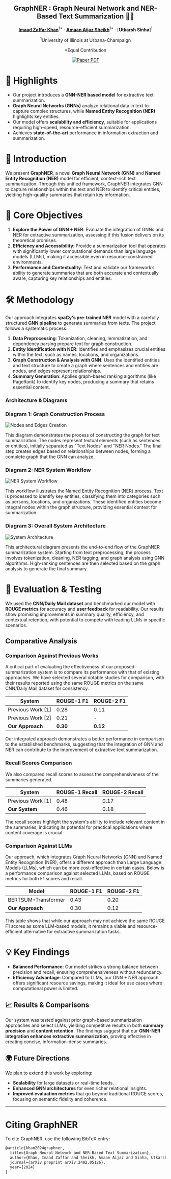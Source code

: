 <div align="center">
<h2>GraphNER : Graph Neural Network and NER-Based Text Summarization 🧠📜</h2>

[**Imaad Zaffar Khan**](https://github.com/imaad786)<sup>1*</sup> · [**Amaan Aijaz Sheikh**](https://github.com/AmaanAijaz)<sup>1*</sup> · [**Utkarsh Sinha**]<sup>1</sup>

<sup>1</sup>University of Illinois at Urbana-Champaign

*Equal Contribution

<a href="https://arxiv.org/abs/2402.05126"><img src='https://img.shields.io/badge/arXiv-GraphNER-red' alt='Paper PDF'></a>

</div>

# 🌟 Highlights

- Our project introduces a **GNN-NER based model** for extractive text summarization.
- **Graph Neural Networks (GNNs)** analyze relational data in text to capture complex structures, while **Named Entity Recognition (NER)** highlights key entities.
- Our model offers **scalability and efficiency**, suitable for applications requiring high-speed, resource-efficient summarization.
- Achieves **state-of-the-art** performance in information extraction and summarization.


# 🚀 Introduction 

We present **GraphNER**, a novel **Graph Neural Network (GNN)** and **Named Entity Recognition (NER)** model for efficient, context-rich text summarization. Through this unified framework, GraphNER integrates GNN to capture relationships within the text and NER to identify critical entities, yielding high-quality summaries that retain key information.


# 🎯 Core Objectives

1. **Explore the Power of GNN + NER**: Evaluate the integration of GNNs and NER for extractive summarization, assessing if this fusion delivers on its theoretical promises.
2. **Efficiency and Accessibility**: Provide a summarization tool that operates with significantly lower computational demands than large language models (LLMs), making it accessible even in resource-constrained environments.
3. **Performance and Contextuality**: Test and validate our framework’s ability to generate summaries that are both accurate and contextually aware, capturing key relationships and entities.

# 🛠️ Methodology

Our approach integrates **spaCy's pre-trained NER** model with a carefully structured **GNN pipeline** to generate summaries from texts. The project follows a systematic process:

1. **Data Preprocessing**: Tokenization, cleaning, lemmatization, and dependency parsing prepare text for graph construction.
2. **Entity Identification with NER**: Identifies and emphasizes crucial entities within the text, such as names, locations, and organizations.
3. **Graph Construction & Analysis with GNN**: Uses the identified entities and text structure to create a graph where sentences and entities are nodes, and edges represent relationships.
4. **Summary Generation**: Applies graph-based ranking algorithms (like PageRank) to identify key nodes, producing a summary that retains essential content.

### Architecture & Diagrams

### Diagram 1: Graph Construction Process
![Nodes and Edges Creation](./images/GNN.jpg) 

This diagram demonstrates the process of constructing the graph for text summarization. The nodes represent textual elements (such as sentences or entities), initially separated as "Text Nodes" and "NER Nodes." The final step creates edges based on relationships between nodes, forming a complete graph that the GNN can analyze.

### Diagram 2: NER System Workflow
![NER System Workflow](./images/NER.jpg)

This workflow illustrates the Named Entity Recognition (NER) process. Text is processed to identify key entities, classifying them into categories such as persons, locations, and organizations. These identified entities become integral nodes within the graph structure, providing essential context for summarization.

### Diagram 3: Overall System Architecture
![System Architecture](./images/arch_diagram.jpg) 

This architectural diagram presents the end-to-end flow of the GraphNER summarization system. Starting from text preprocessing, the process involves tokenization, cleaning, NER tagging, and graph analysis using GNN algorithms. High-ranking sentences are then selected based on the graph analysis to generate the final summary.


# 🔬 Evaluation & Testing

We used the **CNN/Daily Mail dataset** and benchmarked our model with **ROUGE metrics** for accuracy and **user feedback** for readability. Our results show promising improvements in summary quality, efficiency, and contextual retention, with potential to compete with leading LLMs in specific scenarios.

## Comparative Analysis

### Comparison Against Previous Works

A critical part of evaluating the effectiveness of our proposed summarization system is to compare its performance with that of existing approaches. We have selected several notable studies for comparison, with their results reported using the same ROUGE metrics on the same CNN/Daily Mail dataset for consistency.

<div align="center">

| **System**            | **ROUGE-1 F1** | **ROUGE-2 F1** |
|-----------------------|----------------|-----------------|
| Previous Work \[1\]   | 0.28           | 0.11           |
| Previous Work \[2\]   | 0.21           | -              |
| **Our Approach**      | **0.30**       | **0.12**       |

</div>

Our integrated approach demonstrates a better performance in comparison to the established benchmarks, suggesting that the integration of GNN and NER can contribute to the improvement of extractive text summarization.

### Recall Scores Comparison

We also compared recall scores to assess the comprehensiveness of the summaries generated.

<div align="center">

| **System**            | **ROUGE-1 Recall** | **ROUGE-2 Recall** |
|-----------------------|--------------------|---------------------|
| Previous Work \[1\]   | 0.48               | 0.17               |
| **Our System**        | 0.46               | 0.18               |

</div>

The recall scores highlight the system's ability to include relevant content in the summaries, indicating its potential for practical applications where content coverage is crucial.

### Comparison Against LLMs

Our approach, which integrates Graph Neural Networks (GNN) and Named Entity Recognition (NER), offers a different approach than Large Language Models (LLMs), which can be more cost-effective in certain cases. Below is a performance comparison against selected LLMs, based on ROUGE metrics for both F1 scores and recall.

<div align="center">

| **Model**                 | **ROUGE-1 F1** | **ROUGE-2 F1** |
|---------------------------|----------------|-----------------|
| BERTSUM+Transformer       | 0.43           | 0.20           |
| **Our Approach**          | 0.30           | 0.12           |

</div>

This table shows that while our approach may not achieve the same ROUGE F1 scores as some LLM-based models, it remains a viable and resource-efficient alternative for extractive summarization tasks.

# 💡 Key Findings

- **Balanced Performance**: Our model strikes a strong balance between precision and recall, ensuring comprehensiveness without redundancy.
- **Efficiency Advantage**: Compared to LLMs, our GNN + NER approach offers significant resource savings, making it ideal for use cases where computational power is limited.

## 📈 Results & Comparisons

Our system was tested against prior graph-based summarization approaches and select LLMs, yielding competitive results in both **summary precision** and **content retention**. The findings suggest that our **GNN-NER integration enhances extractive summarization**, proving effective in creating concise, information-dense summaries.

## 🌍 Future Directions

We plan to extend this work by exploring:
- **Scalability** for large datasets or real-time feeds.
- **Enhanced GNN architectures** for even richer relational insights.
- **Improved evaluation metrics** that go beyond traditional ROUGE scores, focusing on semantic fidelity and coherence.

---

# Citing GraphNER

To cite GraphNER, use the following BibTeX entry:

```latex
@article{khan2024graphner,
  title={Graph Neural Network and NER-Based Text Summarization},
  author={Khan, Imaad Zaffar and Sheikh, Amaan Aijaz and Sinha, Utkarsh},
  journal={arXiv preprint arXiv:2402.05126},
  year={2024}
}
